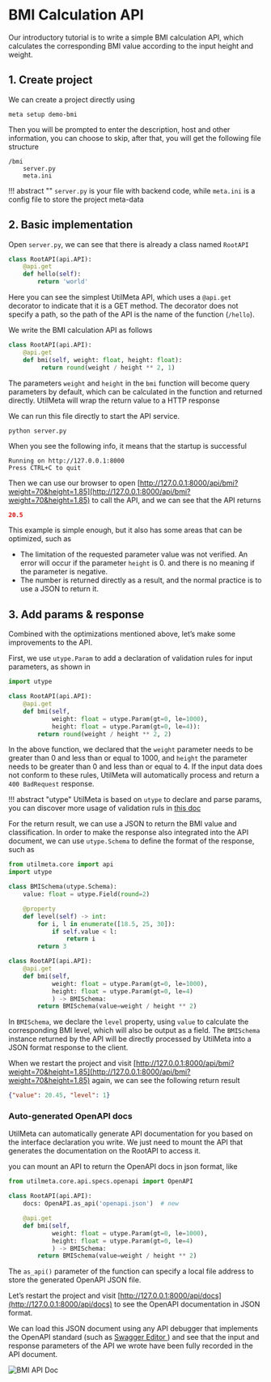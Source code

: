 # BMI Calculation API

Our introductory tutorial is to write a simple BMI calculation API, which calculates the corresponding BMI value according to the input height and weight.
## 1. Create project

We can create a project directly using

```
meta setup demo-bmi
```

Then you will be prompted to enter the description, host and other information, you can choose to skip, after that, you will get the following file structure

```
/bmi
    server.py
    meta.ini
```

!!! abstract ""
	`server.py` is your file with backend code, while `meta.ini` is a config file to store the project meta-data


## 2. Basic implementation

Open `server.py`, we can see that there is already a class named `RootAPI`

```python
class RootAPI(api.API):
    @api.get
    def hello(self):
        return 'world'
```

Here you can see the simplest UtilMeta API, which uses a `@api.get` decorator to indicate that it is a GET method. The decorator does not specify a path, so the path of the API is the name of the function (`/hello`).

We write the BMI calculation API as follows
```python
class RootAPI(api.API):  
    @api.get  
    def bmi(self, weight: float, height: float):  
         return round(weight / height ** 2, 1)
```

The parameters `weight` and `height` in the `bmi` function will become query parameters by default, which can be calculated in the function and returned directly. UtilMeta will wrap the return value to a HTTP response

We can run this file directly to start the API service.
```shell
python server.py
```

When you see the following info, it means that the startup is successful
```
Running on http://127.0.0.1:8000
Press CTRL+C to quit
```

Then we can use our browser to open [http://127.0.0.1:8000/api/bmi?weight=70&height=1.85](http://127.0.0.1:8000/api/bmi?weight=70&height=1.85) to call the API, and we can see that the API returns
```json
20.5
```

This example is simple enough, but it also has some areas that can be optimized, such as

* The limitation of the requested parameter value was not verified. An error will occur if the parameter `height` is 0. and there is no meaning if the parameter is negative.
* The number is returned directly as a result, and the normal practice is to use a JSON to return it.

## 3. Add params & response

Combined with the optimizations mentioned above, let’s make some improvements to the API.

First, we use `utype.Param` to add a declaration of validation rules for input parameters, as shown in

```python
import utype

class RootAPI(api.API):
    @api.get
    def bmi(self,
            weight: float = utype.Param(gt=0, le=1000),
            height: float = utype.Param(gt=0, le=4)):
        return round(weight / height ** 2, 2)
```

In the above function, we declared that the `weight` parameter needs to be greater than 0 and less than or equal to 1000, and `height` the parameter needs to be greater than 0 and less than or equal to 4. If the input data does not conform to these rules, UtilMeta will automatically process and return a `400 BadRequest` response.

!!! abstract "utype"
	UtilMeta is based on `utype` to declare and parse params, you can discover more usage of validation ruls in [this doc](https://utype.io/references/rule/)

For the return result, we can use a JSON to return the BMI value and classification. In order to make the response also integrated into the API document, we can use `utype.Schema` to define the format of the response, such as
```python
from utilmeta.core import api
import utype

class BMISchema(utype.Schema):
    value: float = utype.Field(round=2)

    @property
    def level(self) -> int:
        for i, l in enumerate([18.5, 25, 30]):
            if self.value < l:
                return i
        return 3

class RootAPI(api.API):
    @api.get
    def bmi(self,
            weight: float = utype.Param(gt=0, le=1000),
            height: float = utype.Param(gt=0, le=4)
            ) -> BMISchema:
        return BMISchema(value=weight / height ** 2)
```

In `BMISchema`, we declare the `level` property, using `value` to calculate the corresponding BMI level, which will also be output as a field. The `BMISchema` instance returned by the API will be directly processed by UtilMeta into a JSON format response to the client.

When we restart the project and visit [http://127.0.0.1:8000/api/bmi?weight=70&height=1.85](http://127.0.0.1:8000/api/bmi?weight=70&height=1.85) again, we can see the following return result
```json
{"value": 20.45, "level": 1}
```

### Auto-generated OpenAPI docs

UtilMeta can automatically generate API documentation for you based on the interface declaration you write. We just need to mount the API that generates the documentation on the RootAPI to access it.

you can mount an API to return the OpenAPI docs in json format, like
```python
from utilmeta.core.api.specs.openapi import OpenAPI

class RootAPI(api.API):
    docs: OpenAPI.as_api('openapi.json')  # new

    @api.get
    def bmi(self,
            weight: float = utype.Param(gt=0, le=1000),
            height: float = utype.Param(gt=0, le=4)
            ) -> BMISchema:
        return BMISchema(value=weight / height ** 2)
```

The `as_api()` parameter of the function can specify a local file address to store the generated OpenAPI JSON file.

Let’s restart the project and visit [http://127.0.0.1:8000/api/docs](http://127.0.0.1:8000/api/docs) to see the OpenAPI documentation in JSON format.

We can load this JSON document using any API debugger that implements the OpenAPI standard (such as [ Swagger Editor ](https://editor.swagger.io/)) and see that the input and response parameters of the API we wrote have been fully recorded in the API document.

![ BMI API Doc ](https://utilmeta.com/assets/image/bmi-api-doc.png)